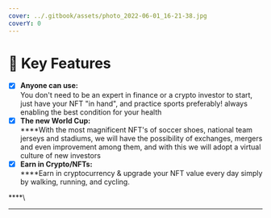 ```yaml
---
cover: ../.gitbook/assets/photo_2022-06-01_16-21-38.jpg
coverY: 0
---
```


# 🥅 Key Features

* [x] **Anyone can use:** \
  You don't need to be an expert in finance or a crypto investor to start, just have your NFT "in hand", and practice sports preferably! always enabling the best condition for your health
* [x] **The new World Cup:**\
  ****With the most magnificent NFT's of soccer shoes, national team jerseys and stadiums, we will have the possibility of exchanges, mergers and even improvement among them, and with this we will adopt a virtual culture of new investors
* [x] **Earn in Crypto/NFTs:**\
  ****Earn in cryptocurrency & upgrade your NFT value every day simply by walking, running, and cycling.

****\
****
